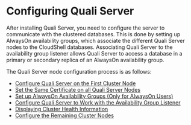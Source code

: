 # Configuring Quali Server

After installing Quali Server, you need to configure the server to communicate with the clustered databases. This is done by setting up AlwaysOn availability groups, which associate the different Quali Server nodes to the CloudShell databases. Associating Quali Server to the availability group listener allows Quali Server to access a database in a primary or secondary replica of an AlwaysOn availability group.

The Quali Server node configuration process is as follows:

- [Configure Quali Server on the First Cluster Node](https://help.quali.com/Online%20Help/0.0/Portal/Content/HA-Install/Cnfg-Quali-srv-frst-clstr-node.htm)
- [Set the Same Certificate on all Quali Server Nodes](https://help.quali.com/Online%20Help/0.0/Portal/Content/HA-Install/Sttng-sm-crtfct-on-all-Quali-srv-nds.htm)
- [Set up AlwaysOn Availability Groups (Only for AlwaysOn Users)](https://help.quali.com/Online%20Help/0.0/Portal/Content/HA-Install/Stp-AlwaysOn-avlb-grp.htm)
- [Configure Quali Server to Work with the Availability Group Listener](https://help.quali.com/Online%20Help/0.0/Portal/Content/HA-Install/Cnfg-Quali-srv-for-Avlb-grp-lstn.htm)
- [Displaying Cluster Health Information](https://help.quali.com/Online%20Help/0.0/Portal/Content/HA-Install/Dspl-clstr-hlth-info.htm)
- [Configure the Remaining Cluster Nodes](https://help.quali.com/Online%20Help/0.0/Portal/Content/HA-Install/Cnfg-remain-clstr-nds.htm)